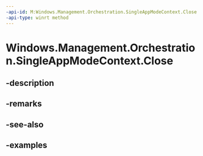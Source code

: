 ```yaml
---
-api-id: M:Windows.Management.Orchestration.SingleAppModeContext.Close
-api-type: winrt method
---
```


# Windows.Management.Orchestration.SingleAppModeContext.Close

<!--
// This member is not implemented in C#
-->


## -description

## -remarks

## -see-also

## -examples


